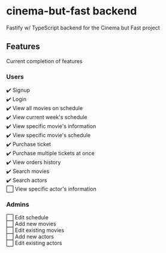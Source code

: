 # cinema-but-fast backend

Fastify w/ TypeScript backend for the Cinema but Fast project

## Features

Current completion of features

### Users

✔️ Signup  
✔️ Login  
✔️ View all movies on schedule  
✔️ View current week's schedule  
✔️ View specific movie's information  
✔️ View specific movie's schedule  
✔️ Purchase ticket  
✔️ Purchase multiple tickets at once  
✔️ View orders history  
✔️ Search movies  
✔️ Search actors  
⬜ View specific actor's information

### Admins

⬜ Edit schedule  
⬜ Add new movies  
⬜ Edit existing movies  
⬜ Add new actors  
⬜ Edit existing actors

